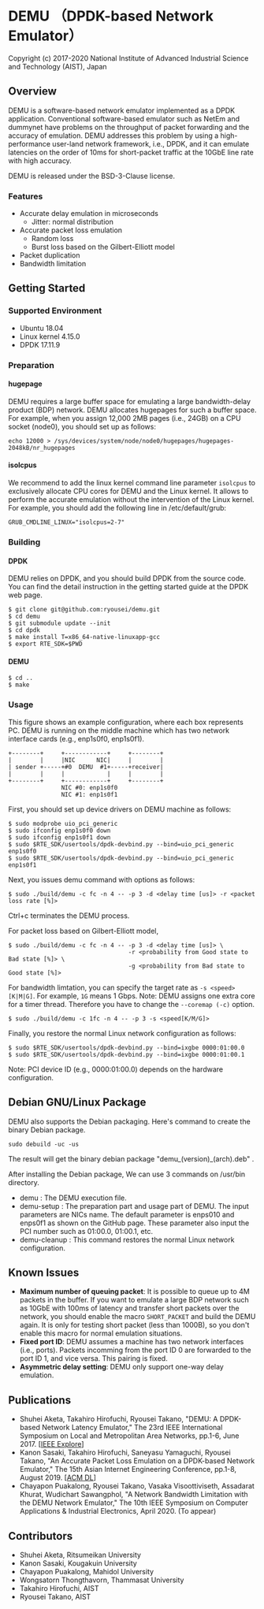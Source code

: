 # DEMU （DPDK-based Network Emulator）

Copyright (c) 2017-2020 National Institute of Advanced Industrial Science and Technology (AIST), Japan

## Overview
DEMU is a software-based network emulator implemented as a DPDK application. Conventional software-based emulator such as NetEm and dummynet have problems on the throughput of packet forwarding and the accuracy of emulation. DEMU addresses this problem by using a high-performance user-land network framework, i.e., DPDK, and it can emulate latencies on the order of 10ms for short-packet traffic at the 10GbE line rate with high accuracy. 

DEMU is released under the BSD-3-Clause license.

### Features

- Accurate delay emulation in microseconds
  - Jitter: normal distribution
- Accurate packet loss emulation
  - Random loss
  - Burst loss based on the Gilbert-Elliott model
- Packet duplication
- Bandwidth limitation


## Getting Started

### Supported Environment

- Ubuntu 18.04
- Linux kernel 4.15.0
- DPDK 17.11.9

### Preparation

#### hugepage

DEMU requires a large buffer space for emulating a large bandwidth-delay product (BDP) network. DEMU allocates hugepages for such a buffer space. For example, when you assign 12,000 2MB pages (i.e., 24GB) on a CPU socket (node0), you should set up as follows:

```shell
echo 12000 > /sys/devices/system/node/node0/hugepages/hugepages-2048kB/nr_hugepages
```

#### isolcpus

We recommend to add the linux kernel command line parameter `isolcpus` to exclusively allocate CPU cores for DEMU and the Linux kernel. It allows to perform the accurate emulation without the intervention of the Linux kernel. For example, you should add the following line in /etc/default/grub:

```shell
GRUB_CMDLINE_LINUX="isolcpus=2-7"
```

### Building

#### DPDK

DEMU relies on DPDK, and you should build DPDK from the source code. You can find the detail instruction in the getting started guide at the DPDK web page.

```shell
$ git clone git@github.com:ryousei/demu.git
$ cd demu
$ git submodule update --init
$ cd dpdk
$ make install T=x86_64-native-linuxapp-gcc
$ export RTE_SDK=$PWD
```

#### DEMU

```shell
$ cd ..
$ make
```

### Usage

This figure shows an example configuration, where each box represents PC. DEMU is running on the middle machine which has two network interface cards (e.g., enp1s0f0, enp1s0f1).

```
+--------+     +------------+     +--------+
|        |     |NIC      NIC|     |        |
| sender +-----+#0  DEMU  #1+-----+receiver|
|        |     |            |     |        |
+--------+     +------------+     +--------+
               NIC #0: enp1s0f0
               NIC #1: enp1s0f1
```

First, you should set up device drivers on DEMU machine as follows:

```shell
$ sudo modprobe uio_pci_generic
$ sudo ifconfig enp1s0f0 down
$ sudo ifconfig enp1s0f1 down
$ sudo $RTE_SDK/usertools/dpdk-devbind.py --bind=uio_pci_generic enp1s0f0
$ sudo $RTE_SDK/usertools/dpdk-devbind.py --bind=uio_pci_generic enp1s0f1
```

Next, you issues demu command with options as follows:

```shell
$ sudo ./build/demu -c fc -n 4 -- -p 3 -d <delay time [us]> -r <packet loss rate [%]>
```

Ctrl+c terminates the DEMU process.



For packet loss based on Gilbert-Elliott model,

```shell
$ sudo ./build/demu -c fc -n 4 -- -p 3 -d <delay time [us]> \
                                  -r <probability from Good state to Bad state [%]> \
                                  -g <probability from Bad state to Good state [%]>
```

For bandwidth limtation, you can specify the target rate as `-s <speed>[K|M|G]`. For example, `1G` means 1 Gbps. Note: DEMU assigns one extra core for a timer thread. Therefore you have to change the `--coremap (-c)` option.

```shell
$ sudo ./build/demu -c 1fc -n 4 -- -p 3 -s <speed[K/M/G]>
```

Finally, you restore the normal Linux network configuration as follows:

```shell
$ sudo $RTE_SDK/usertools/dpdk-devbind.py --bind=ixgbe 0000:01:00.0
$ sudo $RTE_SDK/usertools/dpdk-devbind.py --bind=ixgbe 0000:01:00.1
```

Note: PCI device ID (e.g., 0000:01:00.0) depends on the hardware configuration.


## Debian GNU/Linux Package

DEMU also supports the Debian packaging. 
Here's command to create the binary Debian package. 

```
sudo debuild -uc -us
```
The result will get the binary debian package "demu_(version)_(arch).deb" .

After installing the Debian package, We can use 3 commands on /usr/bin directory.

- demu : The DEMU execution file.
- demu-setup : The preparation part and usage part of DEMU. The input parameters are NICs name. The default parameter is enps010 and enps0f1 as shown on the GitHub page. These parameter also input the PCI number such as 01:00.0, 01:00.1, etc.
- demu-cleanup : This command restores the normal Linux network configuration.


## Known Issues

- **Maximum number of queuing packet**: It is possible to queue up to 4M packets in the buffer. If you want to emulate a large BDP network such as 10GbE with 100ms of latency and transfer short packets over the network, you should enable the macro `SHORT_PACKET` and build the DEMU again. It is only for testing short packet (less than 1000B), so you don't enable this macro for normal emulation situations. 
- **Fixed port ID**: DEMU assumes a machine has two network interfaces (i.e., ports). Packets incomming from the port ID 0 are forwarded to the port ID 1, and vice versa. This pairing is fixed.
- **Asymmetric delay setting**: DEMU only support one-way delay emulation.


## Publications

- Shuhei Aketa, Takahiro Hirofuchi, Ryousei Takano, "DEMU: A DPDK-based Network Latency Emulator," The 23rd IEEE International Symposium on Local and Metropolitan Area Networks, pp.1-6, June 2017. [[IEEE Explore](https://ieeexplore.ieee.org/document/7972145)]
- Kanon Sasaki, Takahiro Hirofuchi, Saneyasu Yamaguchi, Ryousei Takano, "An Accurate Packet Loss Emulation on a DPDK-based Network Emulator," The 15th Asian Internet Engineering Conference, pp.1-8, August 2019. [[ACM DL](https://dl.acm.org/citation.cfm?id=3343635)]
- Chayapon Puakalong, Ryousei Takano, Vasaka Visoottiviseth, Assadarat Khurat, Wudichart Sawangphol, "A Network Bandwidth Limitation with the DEMU Network Emulator," The 10th IEEE Symposium on Computer Applications & Industrial Electronics, April 2020. (To appear)


## Contributors

- Shuhei Aketa, Ritsumeikan University
- Kanon Sasaki, Kougakuin University
- Chayapon Puakalong, Mahidol University
- Wongsatorn Thongthavorn, Thammasat University
- Takahiro Hirofuchi, AIST
- Ryousei Takano, AIST

